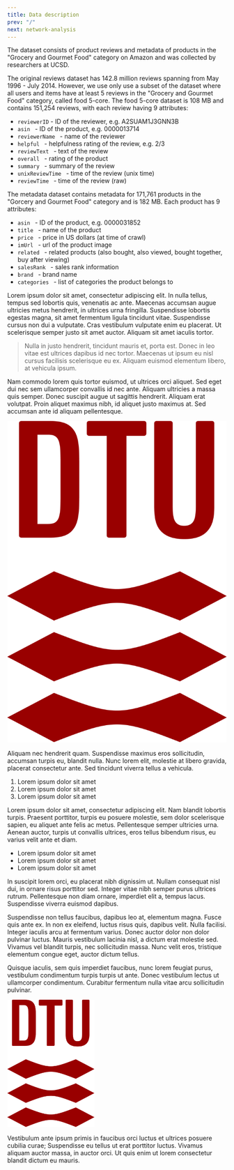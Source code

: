 ```yaml
---
title: Data description
prev: "/"
next: network-analysis
---
```



The dataset consists of product reviews and metadata of products in the "Grocery and Gourmet Food" category on Amazon and was collected by researchers at UCSD.

The original reviews dataset has 142.8 million reviews spanning from May 1996 - July 2014. However, we use only use a subset of the dataset where all users and items have at least 5 reviews in the "Grocery and Gourmet Food" category, called food 5-core. The food 5-core dataset is 108 MB and contains 151,254 reviews, with each review having 9 attributes:

- <code>reviewerID</code> - ID of the reviewer, e.g. A2SUAM1J3GNN3B
- <code>asin </code> - ID of the product, e.g. 0000013714
- <code>reviewerName </code> - name of the reviewer
- <code>helpful </code> - helpfulness rating of the review, e.g. 2/3
- <code>reviewText </code> - text of the review
- <code>overall </code> - rating of the product
- <code>summary </code> - summary of the review
- <code>unixReviewTime </code> - time of the review (unix time)
- <code>reviewTime </code> - time of the review (raw)

The metadata dataset contains metadata for 171,761 products in the "Gorcery and Gourmet Food" category and is 182 MB. Each product has 9 attributes:

- <code>asin </code> - ID of the product, e.g. 0000031852
- <code>title </code> - name of the product
- <code>price </code> - price in US dollars (at time of crawl)
- <code>imUrl </code> - url of the product image
- <code>related </code> - related products (also bought, also viewed, bought together, buy after viewing)
- <code>salesRank </code> - sales rank information
- <code>brand </code> - brand name
- <code>categories </code> - list of categories the product belongs to

Lorem ipsum dolor sit amet, consectetur adipiscing elit. In nulla tellus, tempus sed lobortis quis, venenatis ac ante. Maecenas accumsan augue ultricies metus hendrerit, in ultrices urna fringilla. Suspendisse lobortis egestas magna, sit amet fermentum ligula tincidunt vitae. Suspendisse cursus non dui a vulputate. Cras vestibulum vulputate enim eu placerat. Ut scelerisque semper justo sit amet auctor. Aliquam sit amet iaculis tortor.

> Nulla in justo hendrerit, tincidunt mauris et, porta est. Donec in leo vitae est ultrices dapibus id nec tortor. Maecenas ut ipsum eu nisl cursus facilisis scelerisque eu ex. Aliquam euismod elementum libero, at vehicula ipsum.

Nam commodo lorem quis tortor euismod, ut ultrices orci aliquet. Sed eget dui nec sem ullamcorper convallis id nec ante. Aliquam ultricies a massa quis semper. Donec suscipit augue ut sagittis hendrerit. Aliquam erat volutpat. Proin aliquet maximus nibh, id aliquet justo maximus at. Sed accumsan ante id aliquam pellentesque. 

![](/images/dtu-logo.png)

Aliquam nec hendrerit quam. Suspendisse maximus eros sollicitudin, accumsan turpis eu, blandit nulla. Nunc lorem elit, molestie at libero gravida, placerat consectetur ante. Sed tincidunt viverra tellus a vehicula.


1. Lorem ipsum dolor sit amet
1. Lorem ipsum dolor sit amet
1. Lorem ipsum dolor sit amet

Lorem ipsum dolor sit amet, consectetur adipiscing elit. Nam blandit lobortis turpis. Praesent porttitor, turpis eu posuere molestie, sem dolor scelerisque sapien, eu aliquet ante felis ac metus. Pellentesque semper ultricies urna. Aenean auctor, turpis ut convallis ultrices, eros tellus bibendum risus, eu varius velit ante et diam. 

* Lorem ipsum dolor sit amet
* Lorem ipsum dolor sit amet
* Lorem ipsum dolor sit amet

In suscipit lorem orci, eu placerat nibh dignissim ut. Nullam consequat nisl dui, in ornare risus porttitor sed. Integer vitae nibh semper purus ultrices rutrum. Pellentesque non diam ornare, imperdiet elit a, tempus lacus. Suspendisse viverra euismod dapibus.

Suspendisse non tellus faucibus, dapibus leo at, elementum magna. Fusce quis ante ex. In non ex eleifend, luctus risus quis, dapibus velit. Nulla facilisi. Integer iaculis arcu at fermentum varius. Donec auctor dolor non dolor pulvinar luctus. Mauris vestibulum lacinia nisl, a dictum erat molestie sed. Vivamus vel blandit turpis, nec sollicitudin massa. Nunc velit eros, tristique elementum congue eget, auctor dictum tellus. 

Quisque iaculis, sem quis imperdiet faucibus, nunc lorem feugiat purus, vestibulum condimentum turpis turpis ut ante. Donec vestibulum lectus ut ullamcorper condimentum. Curabitur fermentum nulla vitae arcu sollicitudin pulvinar.

<img src="/images/dtu-logo.png" width="200" />

Vestibulum ante ipsum primis in faucibus orci luctus et ultrices posuere cubilia curae; Suspendisse eu tellus ut erat porttitor luctus. Vivamus aliquam auctor massa, in auctor orci. Ut quis enim ut lorem consectetur blandit dictum eu mauris.